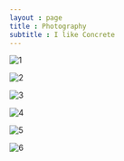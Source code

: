 ```yaml
---
layout : page
title : Photography
subtitle : I like Concrete 
---
```


![1](/assets/photography/brut30.png) <br>

![2](/assets/photography/brut24_2.png) <br>

![3](/assets/photography/brut41.png) <br>

![4](/assets/photography/brut42.png) <br>

![5](/assets/photography/2.jpeg) <br>

![6](/assets/photography/4.jpg) <br>
